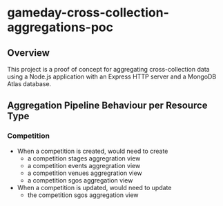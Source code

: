 # gameday-cross-collection-aggregations-poc

## Overview

This project is a proof of concept for aggregating cross-collection data using a Node.js application with an Express HTTP server and a MongoDB Atlas database.

## Aggregation Pipeline Behaviour per Resource Type

### Competition

- When a competition is created, would need to create
  - a competition stages aggregration view
  - a competition events aggregration view
  - a competition venues aggregration view
  - a competition sgos aggregation view
- When a competition is updated, would need to update
  - the competition sgos aggregation view
